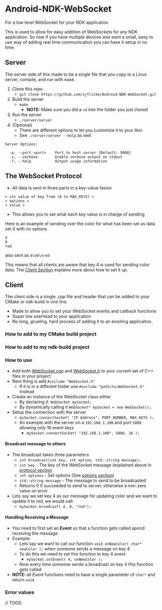 # Android-NDK-WebSocket
For a low level WebSocket for your NDK application

This is used to allow for easy addition of WebSockets for any NDK application. So now if you have multiple devices and want a small, easy to use way of adding real time communication you can have it setup in no time.

## Server

The server side of this made to be a single file that you copy to a Linux server, compile, and run with ease.

1. Clone this repo
   * `git clone https://github.com/sjfricke/Android-NDK-WebSocket.git`
2. Build the server
   * `make`
	 * **NOTE:** Make sure you did a `cd` into the folder you just cloned
3. Run the server
   * `./server/server`
4. (Optional)
   * There are different options to let you customize it to your likin
   * See `./server/server --help` as well
	
  ```
  Server Options:

	-p, --port <port>    Port to host server [Default: 5000]
	-v, --verbose        Enable verbose output on stdout
	-?, --help           Output usage information
  ```

## The WebSocket Protocol
* All data is sent in three parts in a key-value fasion
```
< int value of key from (0 to MAX_KEYS) >
< options >
< value >
```
* This allows you to set what each key value is in charge of sending

Here is an example of sending over the color for what has been set as data set 4 with no options
```
4
0
red
```
also sent as `4\n0\nred`

This means that all clients are aware that key 4 is used for sending color data. The [Client Section](#client) explains more about how to set it up.

## Client

The client side is a single .cpp file and header that can be added to your CMake or ndk-build in one line.

* Made to allow you to set your WebSocket events and callback functions
* Super low overhead to your application
* No long, grueling, hard process of adding it to an exisiting applicaiton.

### How to add to my CMake build project

### How to add to my ndk-build project

### How to use
* Add both [WebSocket.cpp](./client/WebSocket.cpp) and [WebSocket.h](./client/WebSocket.h) to your current set of C++ files in your project
* Next thing is add `#include "WebSocket.h"`
  * If it is in a different folder use `#include "path/to/WebSocket.h"` instead
* Create an instance of the WebSocket class either
  * By declaring it: `WebSocket mySocket;`
  * By dynamically calling it `WebSocket* mySocket = new WebSocket();`
* Setup the connection with the server
  * `mySocket.connectSocket( "IP Address", PORT_NUMBER, MAX_KEYS );`
  * An example with the server on a `192.168.1.100` and port `5000` allowing only 16 event keys
	* `mySocket.connectSocket( "192.168.1.100", 5000, 16 );`

#### Broadcast message to others
* The broadcast takes three parameters
  * `int broadcast(int key, int option, std::string message);`
  * `int key` - The key of the WebSocket message (explained above in [protocol section](#the-websocket-protocol)
  * `int options` - Set options (See [options section](#options))
  * `std::string message` - The message to send to be broadcasted
  * Returns 0 if succeeded to send to server, otherwise a non-zero value on error
* Lets say we set key 4 as our message for updating color and we want to update it to red, we would call:
  * `mySocket.broadcast( 4, 0, "red");`
  
#### Handling Receiving a Message
* You need to first set an **Event** so that a function gets called apond receiving the message
* Example:
  * Lets say we want to call our function `void onNewColor( char* newColor );` when someone sends a message on key 4
  * To do this we need to set this function to key 4 event
	* `mySocket.setEvent( 4, onNewColor );`
  * Now every time someone sends a broadcast on key 4 this function gets called
* **NOTE:** all *Event* functions need to have a single parameter of `char*` and return `void`
  
### Error values
// TOOD
